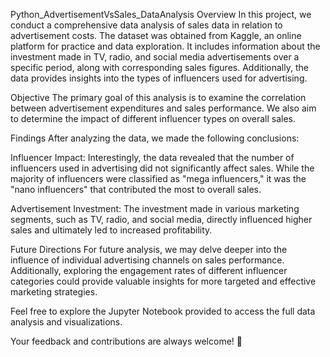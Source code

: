 Python_AdvertisementVsSales_DataAnalysis
Overview
In this project, we conduct a comprehensive data analysis of sales data in relation to advertisement costs. The dataset was obtained from Kaggle, an online platform for practice and data exploration. It includes information about the investment made in TV, radio, and social media advertisements over a specific period, along with corresponding sales figures. Additionally, the data provides insights into the types of influencers used for advertising.

Objective
The primary goal of this analysis is to examine the correlation between advertisement expenditures and sales performance. We also aim to determine the impact of different influencer types on overall sales.

Findings
After analyzing the data, we made the following conclusions:

Influencer Impact: Interestingly, the data revealed that the number of influencers used in advertising did not significantly affect sales. While the majority of influencers were classified as "mega influencers," it was the "nano influencers" that contributed the most to overall sales.

Advertisement Investment: The investment made in various marketing segments, such as TV, radio, and social media, directly influenced higher sales and ultimately led to increased profitability.

Future Directions
For future analysis, we may delve deeper into the influence of individual advertising channels on sales performance. Additionally, exploring the engagement rates of different influencer categories could provide valuable insights for more targeted and effective marketing strategies.

Feel free to explore the Jupyter Notebook provided to access the full data analysis and visualizations.

Your feedback and contributions are always welcome! :rocket:
